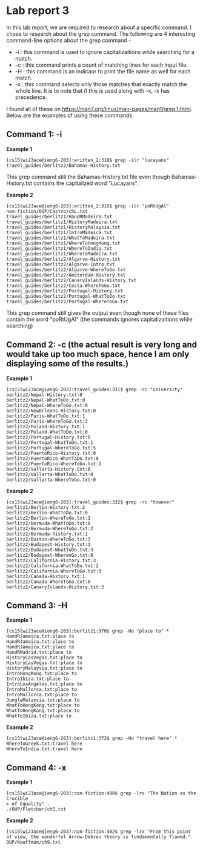 # Lab report 3
In this lab report, we are required to research about a specific command. I chose to research about the grep command. The following are 4 interesting command-line options about the grep command - 
* -i : this command is used to ignore capitalizaitions while searching for a match.
* -c : this command prints a count of matching lines for each input file.
* -H : this command is an indicaor to print the file name as well for each match.
* -x : this command selects only those matches that exactly match the whole line. It is to note that if this is used along with -x, -x has precedence.

I found all of these on https://man7.org/linux/man-pages/man1/grep.1.html. Below are the examples of using these commands.
## Command 1: -i
**Example 1**
```
[cs15lwi23ace@ieng6-203]:written_2:318$ grep -ilr "lucayans"
travel_guides/berlitz2/Bahamas-History.txt
```
This grep command still the Bahamas-History.txt file even though Bahamas-History.txt contains the capitalized word "Lucayans".


**Example 2**
```
[cs15lwi23ace@ieng6-203]:written_2:319$ grep -ilr "poRtUgAl"
non-fiction/OUP/Castro/chL.txt
travel_guides/berlitz1/HandRMadeira.txt
travel_guides/berlitz1/HistoryMadeira.txt
travel_guides/berlitz1/HistoryMalaysia.txt
travel_guides/berlitz1/IntroMadeira.txt
travel_guides/berlitz1/WhatToMadeira.txt
travel_guides/berlitz1/WhereToHongKong.txt
travel_guides/berlitz1/WhereToIndia.txt
travel_guides/berlitz1/WhereToMadeira.txt
travel_guides/berlitz2/Algarve-History.txt
travel_guides/berlitz2/Algarve-Intro.txt
travel_guides/berlitz2/Algarve-WhereToGo.txt
travel_guides/berlitz2/Amsterdam-History.txt
travel_guides/berlitz2/CanaryIslands-History.txt
travel_guides/berlitz2/Costa-WhereToGo.txt
travel_guides/berlitz2/Portugal-History.txt
travel_guides/berlitz2/Portugal-WhatToDo.txt
travel_guides/berlitz2/Portugal-WhereToGo.txt
```
This grep command still gives the output even though none of these files contain the word "poRtUgAl" (the commands ignores capitalizaitions while searching)

## Command 2: -c (the actual result is very long and would take up too much space, hence I am only displaying some of the results.)
**Example 1**
```
[cs15lwi23ace@ieng6-203]:travel_guides:331$ grep -rc "university"
berlitz2/Nepal-History.txt:0
berlitz2/Nepal-WhatToDo.txt:0
berlitz2/Nepal-WhereToGo.txt:0
berlitz2/NewOrleans-History.txt:0
berlitz2/Paris-WhatToDo.txt:1
berlitz2/Paris-WhereToGo.txt:3
berlitz2/Poland-History.txt:1
berlitz2/Poland-WhatToDo.txt:0
berlitz2/Portugal-History.txt:0
berlitz2/Portugal-WhatToDo.txt:1
berlitz2/Portugal-WhereToGo.txt:5
berlitz2/PuertoRico-History.txt:0
berlitz2/PuertoRico-WhatToDo.txt:0
berlitz2/PuertoRico-WhereToGo.txt:1
berlitz2/Vallarta-History.txt:0
berlitz2/Vallarta-WhatToDo.txt:0
berlitz2/Vallarta-WhereToGo.txt:0
```



**Example 2**
```
[cs15lwi23ace@ieng6-203]:travel_guides:332$ grep -rc "however"   
berlitz2/Berlin-History.txt:2
berlitz2/Berlin-WhatToDo.txt:0
berlitz2/Berlin-WhereToGo.txt:1
berlitz2/Bermuda-WhatToDo.txt:0
berlitz2/Bermuda-WhereToGo.txt:2
berlitz2/Bermuda-history.txt:1
berlitz2/Boston-WhereToGo.txt:3
berlitz2/Budapest-History.txt:3
berlitz2/Budapest-WhatToDo.txt:3
berlitz2/Budapest-WhereoGo.txt:8
berlitz2/California-History.txt:3
berlitz2/California-WhatToDo.txt:2
berlitz2/California-WhereToGo.txt:3
berlitz2/Canada-History.txt:1
berlitz2/Canada-WhereToGo.txt:0
berlitz2/CanaryIslands-History.txt:3
```

## Command 3: -H
**Example 1**
```
[cs15lwi23ace@ieng6-203]:berlitz1:370$ grep -Ho "place to" *       
HandRJamaica.txt:place to
HandRJamaica.txt:place to
HandRJamaica.txt:place to
HandRMadrid.txt:place to
HistoryLasVegas.txt:place to
HistoryLasVegas.txt:place to
HistoryMalaysia.txt:place to
IntroHongKong.txt:place to
IntroIbiza.txt:place to
IntroLosAngeles.txt:place to
IntroMallorca.txt:place to
IntroMallorca.txt:place to
JungleMalaysia.txt:place to
WhatToHongKong.txt:place to
WhatToHongKong.txt:place to
WhatToIbiza.txt:place to
```

**Example 2**
```
[cs15lwi23ace@ieng6-203]:berlitz1:372$ grep -Ho "travel here" *
WhereToGreek.txt:travel here
WhereToIndia.txt:travel here
```

## Command 4: -x
**Example 1**
```
[cs15lwi23ace@ieng6-203]:non-fiction:400$ grep -lrx "The Nation as the Crucible 
> of Equality" .
./OUP/Fletcher/ch5.txt
```

**Example 2**
```
[cs15lwi23ace@ieng6-203]:non-fiction:402$ grep -lrx "From this point of view, the wonderful Arrow-Debreu theory is fundamentally flawed."
OUP/Kauffman/ch9.txt
```



